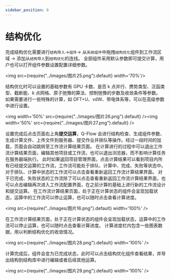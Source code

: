 ```yaml
---
sidebar_position: 0
---
```


# 结构优化

完成结构优化需要进行`结构导入`→`组件`→ 从`系统组件`中拖拽`结构优化`组件到工作流区域 → 添加从`结构导入`到`结构优化`的连线。
全部组件采用默认参数即可提交计算，用户也可以打开组件参数设置配置详细参数。

<img src={require("../images/图片25.png").default} width='70%'/>


结构优化时可以设置的基础参数有 GPU 卡数、是否 k 点并行、赝势类型、泛函类型、截断能、k 点网格、原子弛豫的算法、控制弛豫的步数及收敛条件等参数。
如果需要进行一些特殊的计算，如 DFT+U、vdW、带电体系等，可以在高级参数中进行设置。

<img width='50%' src={require("../images/图片26.png").default} /><img width='50%' src={require("../images/图片27.png").default} />

设置完成后点击页面右上角**提交运算**，Q-Flow 会进行结构检查、生成组件参数、生成计算文件、上传文件到服务器、提交作业并排队等操作。经过一段时间的加载，页面会自动跳转至工作流计算结果页面。
在计算进行的过程中可以退出工作流计算结果页面，编辑其他项目或工作流，也可以退出浏览器，而不影响计算任务在服务器端执行。
此时如果返回项目管理界面，点击计算结果可以看到项目内所有已经提交运算的工作流，工作流可能处于排队、计算中、完成、失败等状态中。对于排队、计算中状态的工作流可以点击查看重新返回工作流计算结果界面。
对于已完成、失败状态的工作流除了可以点击查看重新返回工作流计算结果界面，也可以点击编辑再次进入工作流配置界面，在之前计算的基础上进行新的工作流设计和提交运算。
在工作流计算结果页面，处于正在计算状态的组件会呈现加载状态，运算中的工作流可以停止运算，也可以随时点击查看计算进度。

<img src={require("../images/图片16.png").default} width='100%' />   

在工作流计算结果页面，处于正在计算状态的组件会呈现加载状态，运算中的工作流可以停止运算，也可以随时点击查看计算进度。
计算进度栏内包含一些图表数据，用以判断结构优化的收敛情况。

<img src={require("../images/图片28.png").default} width='100%' />   

计算完成后，组件会变为已完成状态，此时可以点击结构优化组件查看结果，并导出结构到结构库中进行编辑或者后续其他运算。

<img src={require("../images/图片29.png").default} width='100%' />   

